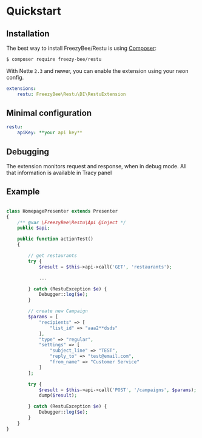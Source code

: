 Quickstart
==========


Installation
------------

The best way to install FreezyBee/Restu is using  [Composer](http://getcomposer.org/):

```sh
$ composer require freezy-bee/restu
```

With Nette `2.3` and newer, you can enable the extension using your neon config.

```yml
extensions:
	restu: FreezyBee\Restu\DI\RestuExtension
```

Minimal configuration
------------------

```yml
restu:
	apiKey: **your api key**
```


Debugging
---------

The extension monitors request and response, when in debug mode. All that information is available in Tracy panel



Example
-------

```php

class HomepagePresenter extends Presenter
{
    /** @var \FreezyBee\Restu\Api @inject */
    public $api;

    public function actionTest()
    {

        // get restaurants
        try {
            $result = $this->api->call('GET', 'restaurants');

            ...

        } catch (RestuException $e) {
            Debugger::log($e);
        }

        // create new Campaign
        $params = [
            "recipients" => [
                "list_id" => "aaa2**dsds"
            ],
            "type" => "regular",
            "settings" => [
                "subject_line" => "TEST",
                "reply_to" => "test@email.com",
                "from_name" => "Customer Service"
            ]
        ];

        try {
            $result = $this->api->call('POST', '/campaigns', $params);
            dump($result);

        } catch (RestuException $e) {
            Debugger::log($e);
        }
    }
}
```
